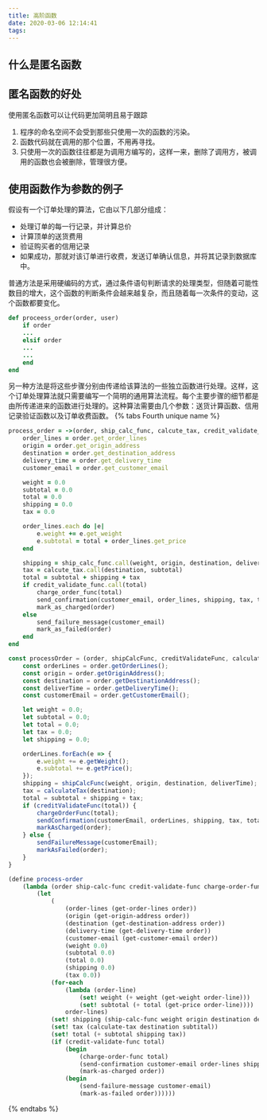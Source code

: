```yaml
---
title: 高阶函数
date: 2020-03-06 12:14:41
tags:
---
```

## 什么是匿名函数


## 匿名函数的好处

使用匿名函数可以让代码更加简明且易于跟踪

1. 程序的命名空间不会受到那些只使用一次的函数的污染。
2. 函数代码就在调用的那个位置，不用再寻找。
3. 只使用一次的函数往往都是为调用方编写的，这样一来，删除了调用方，被调用的函数也会被删除，管理很方便。

<!-- more -->

## 使用函数作为参数的例子

假设有一个订单处理的算法，它由以下几部分组成：
* 处理订单的每一行记录，并计算总价
* 计算顶单的送货费用
* 验证购买者的信用记录
* 如果成功，那就对该订单进行收费，发送订单确认信息，并将其记录到数据库中。

普通方法是采用硬编码的方式，通过条件语句判断请求的处理类型，但随着可能性数目的增大，这个函数的判断条件会越来越复杂，而且随着每一次条件的变动，这个函数都要变化。
```ruby
def proceess_order(order, user)
    if order
    ...
    elsif order
    ...
    ...
    end
end
```
另一种方法是将这些步骤分别由传递给该算法的一些独立函数进行处理。这样，这个订单处理算法就只需要编写一个简明的通用算法流程。每个主要步骤的细节都是由所传递进来的函数进行处理的。这种算法需要由几个参数：送货计算函数、信用记录验证函数以及订单收费函数。
{% tabs Fourth unique name %}
<!-- tab Ruby -->
```ruby
process_order = ->(order, ship_calc_func, calcute_tax, credit_validate_func) do
    order_lines = order.get_order_lines
    origin = order.get_origin_address
    destination = order.get_destination_address
    delivery_time = order.get_delivery_time
    customer_email = order.get_customer_email

    weight = 0.0
    subtotal = 0.0
    total = 0.0
    shipping = 0.0
    tax = 0.0

    order_lines.each do |e|
        e.weight += e.get_weight
        e.subtotal = total + order_lines.get_price
    end

    shipping = ship_calc_func.call(weight, origin, destination, delivery_time)
    tax = calcute_tax.call(destination, subtotal)
    total = subtotal + shipping + tax
    if credit_validate_func.call(total)
        charge_order_func(total)
        send_confirmation(customer_email, order_lines, shipping, tax, total)
        mark_as_charged(order)
    else
        send_failure_message(customer_email)
        mark_as_failed(order)
    end
end
```
<!-- endtab -->

<!-- tab JavaScript -->
```JavaScript
const processOrder = (order, shipCalcFunc, creditValidateFunc, calculateTax, chargeOrderFunc) => {
    const orderLines = order.getOrderLines();
    const origin = order.getOriginAddress();
    const destination = order.getDestinationAddress();
    const deliverTime = order.getDeliveryTime();
    const customerEmail = order.getCustomerEmail();

    let weight = 0.0;
    let subtotal = 0.0;
    let total = 0.0;
    let tax = 0.0;
    let shipping = 0.0;

    orderLines.forEach(e => {
        e.weight += e.getWeight(); 
        e.subtotal += e.getPrice();
    });
    shipping = shipCalcFunc(weight, origin, destination, deliverTime);
    tax = calculateTax(destination);
    total = subtotal + shipping + tax;
    if (creditValidateFunc(total)) {
        chargeOrderFunc(total);
        sendConfirmation(customerEmail, orderLines, shipping, tax, total);
        markAsCharged(order);
    } else {
        sendFailureMessage(customerEmail);
        markAsFailed(order);
    }
}
```
<!-- endtab -->

<!-- tab Scheme -->
```scheme
(define process-order
    (lambda (order ship-calc-func credit-validate-func charge-order-func) 
        (let 
            (
                (order-lines (get-order-lines order))
                (origin (get-origin-address order))
                (destination (get-destination-address order))
                (delivery-time (get-delivery-time order))
                (customer-email (get-customer-email order))
                (weight 0.0)
                (subtotal 0.0)
                (total 0.0)
                (shipping 0.0)
                (tax 0.0))
            (for-each
                (lambda (order-line)
                    (set! weight (+ weight (get-weight order-line))) 
                    (set! subtotal (+ total (get-price order-line)))) 
                order-lines)
            (set! shipping (ship-calc-func weight origin destination delivery-time))
            (set! tax (calculate-tax destination subtital))
            (set! total (+ subtotal shipping tax))
            (if (credit-validate-func total)
                (begin
                    (charge-order-func total)
                    (send-confirmation customer-email order-lines shipping tax total)
                    (mark-as-charged order)) 
                (begin
                    (send-failure-message customer-email)
                    (mark-as-failed order))))))
```
<!-- endtab -->
{% endtabs %}